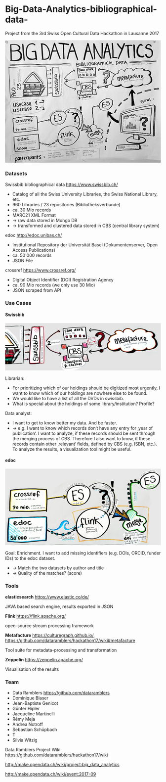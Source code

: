 # Big-Data-Analytics-bibliographical-data-
Project from the 3rd Swiss Open Cultural Data Hackathon in Lausanne 2017

![Poster](Project-poster.jpg)

### Datasets

Swissbib bibliographical data https://www.swissbib.ch/
- Catalog of all the Swiss University Libraries, the Swiss National Library, etc.
- 960 Libraries / 23 repositories (Bibliotheksverbunde)
- ca. 30 Mio records
- MARC21 XML Format
- → raw data stored in Mongo DB
- → transformed and clustered data stored in CBS (central library system)

edoc http://edoc.unibas.ch/
- Institutional Repository der Universität Basel (Dokumentenserver, Open Access Publications)
- ca. 50'000 records
- JSON File

crossref https://www.crossref.org/
- Digital Object Identifier (DOI) Registration Agency
- ca. 90 Mio records (we only use 30 Mio)
- JSON scraped from API

### Use Cases
#### Swissbib

![Use Case swissbib](UseCase1-swissbib_infra.jpg)

Librarian:

- For prioritizing which of our holdings should be digitized most urgently, I want to know which of our holdings are nowhere else to be found.
- We would like to have a list of all the DVDs in swissbib.
- What is special about the holdings of some library/institution? Profile?

Data analyst:

- I want to get to know better my data. And be faster.
- → e.g. I want to know which records don‘t have any entry for ‚year of publication‘. I want to analyze, if these records should be sent through the merging process of CBS. Therefore I also want to know, if these records contain other ‚relevant‘ fields, defined by CBS (e.g. ISBN, etc.). To analyze the results, a visualization tool might be useful.

#### edoc

![Use Case edoc](UseCase2-edoc-infra.jpg)

Goal: Enrichment. I want to add missing identifiers (e.g. DOIs, ORCID, funder IDs) to the edoc dataset.
- → Match the two datasets by author and title
- → Quality of the matches? (score)

### Tools

**elasticsearch** https://www.elastic.co/de/

JAVA based search engine, results exported in JSON

**Flink** https://flink.apache.org/

open-source stream processing framework

**Metafacture** https://culturegraph.github.io/, https://github.com/dataramblers/hackathon17/wiki#metafacture

Tool suite for metadata-processing and transformation

**Zeppelin** https://zeppelin.apache.org/

Visualisation of the results

### Team
- Data Ramblers https://github.com/dataramblers
- Dominique Blaser
- Jean-Baptiste Genicot
- Günter Hipler
- Jacqueline Martinelli
- Rémy Meja
- Andrea Notroff
- Sebastian Schüpbach
- T
- Silvia Witzig


Data Ramblers Project Wiki https://github.com/dataramblers/hackathon17/wiki

http://make.opendata.ch/wiki/project:big_data_analytics

http://make.opendata.ch/wiki/event:2017-09
